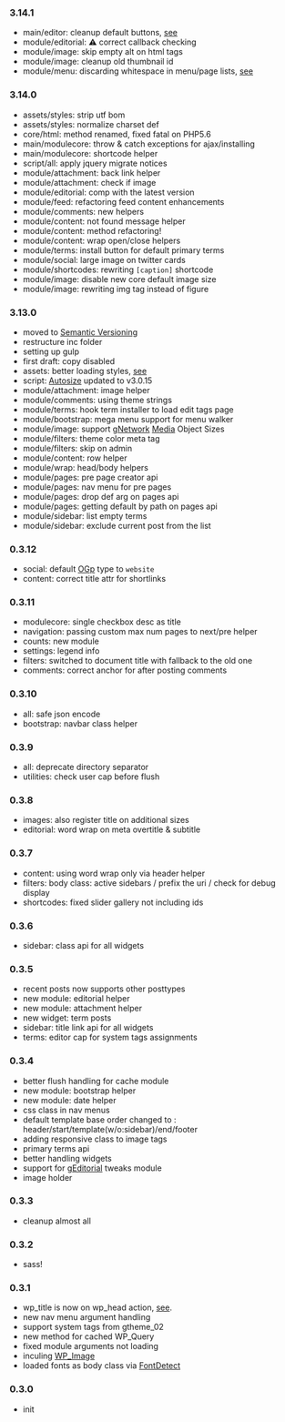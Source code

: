 ### 3.14.1
* main/editor: cleanup default buttons, [see](https://make.wordpress.org/core/?p=20431)
* module/editorial: :warning: correct callback checking
* module/image: skip empty alt on html tags
* module/image: cleanup old thumbnail id
* module/menu: discarding whitespace in menu/page lists, [see](https://make.wordpress.org/core/?p=20577)

### 3.14.0
* assets/styles: strip utf bom
* assets/styles: normalize charset def
* core/html: method renamed, fixed fatal on PHP5.6
* main/modulecore: throw & catch exceptions for ajax/installing
* main/modulecore: shortcode helper
* script/all: apply jquery migrate notices
* module/attachment: back link helper
* module/attachment: check if image
* module/editorial: comp with the latest version
* module/feed: refactoring feed content enhancements
* module/comments: new helpers
* module/content: not found message helper
* module/content: method refactoring!
* module/content: wrap open/close helpers
* module/terms: install button for default primary terms
* module/social: large image on twitter cards
* module/shortcodes: rewriting `[caption]` shortcode
* module/image: disable new core default image size
* module/image: rewriting img tag instead of figure

### 3.13.0
* moved to [Semantic Versioning](http://semver.org/)
* restructure inc folder
* setting up gulp
* first draft: copy disabled
* assets: better loading styles, [see](https://make.wordpress.org/core/2016/03/08/enhanced-script-loader-in-wordpress-4-5/)
* script: [Autosize](http://www.jacklmoore.com/autosize/) updated to v3.0.15
* module/attachment: image helper
* module/comments: using theme strings
* module/terms: hook term installer to load edit tags page
* module/bootstrap: mega menu support for menu walker
* module/image: support [gNetwork](https://github.com/geminorum/gnetwork/) [Media](https://github.com/geminorum/gnetwork/wiki/Modules-Media) Object Sizes
* module/filters: theme color meta tag
* module/filters: skip on admin
* module/content: row helper
* module/wrap: head/body helpers
* module/pages: pre page creator api
* module/pages: nav menu for pre pages
* module/pages: drop def arg on pages api
* module/pages: getting default by path on pages api
* module/sidebar: list empty terms
* module/sidebar: exclude current post from the list

### 0.3.12
* social: default [OGp](http://ogp.me/) type to `website`
* content: correct title attr for shortlinks

### 0.3.11
* modulecore: single checkbox desc as title
* navigation: passing custom max num pages to next/pre helper
* counts: new module
* settings: legend info
* filters: switched to document title with fallback to the old one
* comments: correct anchor for after posting comments

### 0.3.10
* all: safe json encode
* bootstrap: navbar class helper

### 0.3.9
* all: deprecate directory separator
* utilities: check user cap before flush

### 0.3.8
* images: also register title on additional sizes
* editorial: word wrap on meta overtitle & subtitle

### 0.3.7
* content: using word wrap only via header helper
* filters: body class: active sidebars / prefix the uri / check for debug display
* shortcodes: fixed slider gallery not including ids

### 0.3.6
* sidebar: class api for all widgets

### 0.3.5
* recent posts now supports other posttypes
* new module: editorial helper
* new module: attachment helper
* new widget: term posts
* sidebar: title link api for all widgets
* terms: editor cap for system tags assignments

### 0.3.4
* better flush handling for cache module
* new module: bootstrap helper
* new module: date helper
* css class in nav menus
* default template base order changed to : header/start/template(w/o:sidebar)/end/footer
* adding responsive class to image tags
* primary terms api
* better handling widgets
* support for [gEditorial](https://github.com/geminorum/geditorial) tweaks module
* image holder

### 0.3.3
* cleanup almost all

### 0.3.2
* sass!

### 0.3.1
* wp_title is now on wp_head action, [see](https://make.wordpress.org/core/2014/10/29/title-tags-in-4-1/).
* new nav menu argument handling
* support system tags from gtheme_02
* new method for cached WP_Query
* fixed module arguments not loading
* inculing [WP_Image](https://github.com/markoheijnen/WP_Image)
* loaded fonts as body class via [FontDetect](https://github.com/JenniferSimonds/FontDetect)

### 0.3.0
* init
